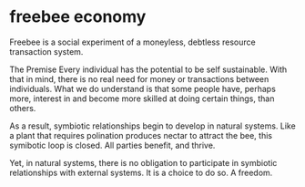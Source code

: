 freebee economy
===============

Freebee is a social experiment of a moneyless, debtless resource transaction system.

The Premise
Every individual has the potential to be self sustainable.  With that in mind, there is no real need for money or transactions between individuals.  What we do understand is that some people have, perhaps more, interest in and become more skilled at doing certain things, than others.

As a result, symbiotic relationships begin to develop in natural systems.  Like a plant that requires polination produces nectar to attract the bee, this symibotic loop is closed.  All parties benefit, and thrive.

Yet, in natural systems, there is no obligation to participate in symbiotic relationships with external systems.  It is a choice to do so.  A freedom.
